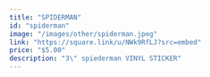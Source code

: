 ```yaml
---
title: "SPIDERMAN"
id: "spiderman"
image: "/images/other/spiderman.jpeg"
link: "https://square.link/u/NWk9RfLJ?src=embed"
price: "$5.00"
description: "3\" spiederman VINYL STICKER"
---
```

